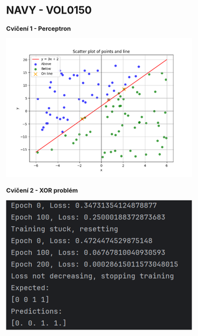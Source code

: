 # NAVY - VOL0150
### Cvičení 1 - Perceptron
![Výsledek](CV1/result.png)

### Cvičení 2 - XOR problém
![Výsledek](CV2/result.png)

